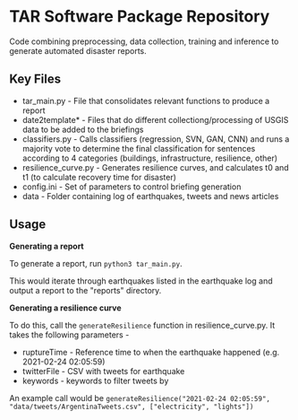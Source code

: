 
# TAR Software Package Repository

Code combining preprocessing, data collection, training and inference to generate automated disaster reports.

## Key Files 
* tar_main.py - File that consolidates relevant functions to produce a report 
* date2template* - Files that do different collectiong/processing of USGIS data to be added to the briefings 
* classifiers.py - Calls classifiers (regression, SVN, GAN, CNN) and runs a majority vote to determine the final classification for sentences according to 4 categories (buildings, infrastructure, resilience, other) 
* resilience_curve.py - Generates resilience curves, and calculates t0 and t1 (to calculate recovery time for disaster) 
* config.ini - Set of parameters to control briefing generation
* data - Folder containing log of earthquakes, tweets and news articles

## Usage
**Generating a report**

To generate a report, run 
``` python3 tar_main.py ```.

This would iterate through earthquakes listed in the earthquake log and output a report to the "reports" directory. 

**Generating a resilience curve** 

To do this, call the ```generateResilience``` function in resilience_curve.py. It takes the following parameters - 

* ruptureTime - Reference time to when the earthquake happened (e.g. 2021-02-24 02:05:59)
* twitterFile - CSV with tweets for earthquake
* keywords - keywords to filter tweets by


An example call would be ```generateResilience("2021-02-24 02:05:59", "data/tweets/ArgentinaTweets.csv", ["electricity", "lights"])```